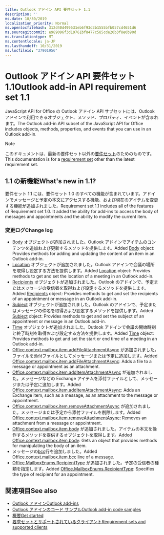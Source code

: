 ```yaml
---
title: Outlook アドイン API 要件セット 1.1
description: ''
ms.date: 10/30/2019
localization_priority: Normal
ms.openlocfilehash: 312d40d499531eb6f93d3b1555bfb057cd4651d6
ms.sourcegitcommit: e989096f3d19761bf8477c585cde20b3f8e0b90d
ms.translationtype: MT
ms.contentlocale: ja-JP
ms.lasthandoff: 10/31/2019
ms.locfileid: "37901956"
---
```

# <a name="outlook-add-in-api-requirement-set-11"></a><span data-ttu-id="dc45e-102">Outlook アドイン API 要件セット 1.1</span><span class="sxs-lookup"><span data-stu-id="dc45e-102">Outlook add-in API requirement set 1.1</span></span>

<span data-ttu-id="dc45e-103">JavaScript API for Office の Outlook アドイン API サブセットには、Outlook アドインで利用できるオブジェクト、メソッド、プロパティ、イベントが含まれます。</span><span class="sxs-lookup"><span data-stu-id="dc45e-103">The Outlook add-in API subset of the JavaScript API for Office includes objects, methods, properties, and events that you can use in an Outlook add-in.</span></span>

> [!NOTE]
> <span data-ttu-id="dc45e-104">このドキュメントは、最新の要件セット以外の[要件セット](/office/dev/add-ins/reference/requirement-sets/outlook-api-requirement-sets)のためのものです。</span><span class="sxs-lookup"><span data-stu-id="dc45e-104">This documentation is for a [requirement set](/office/dev/add-ins/reference/requirement-sets/outlook-api-requirement-sets) other than the latest requirement set.</span></span> 

## <a name="whats-new-in-11"></a><span data-ttu-id="dc45e-105">1.1 の新機能</span><span class="sxs-lookup"><span data-stu-id="dc45e-105">What's new in 1.1?</span></span>

<span data-ttu-id="dc45e-p101">要件セット 1.1 には、要件セット 1.0 のすべての機能が含まれています。アドインでメッセージと予定の本文にアクセスする機能、および現在のアイテムを変更する機能が追加されました。</span><span class="sxs-lookup"><span data-stu-id="dc45e-p101">Requirement set 1.1 includes all of the features of Requirement set 1.0. It added the ability for add-ins to access the body of messages and appointments and the ability to modify the current item.</span></span>

### <a name="change-log"></a><span data-ttu-id="dc45e-108">変更ログ</span><span class="sxs-lookup"><span data-stu-id="dc45e-108">Change log</span></span>

- <span data-ttu-id="dc45e-109">[Body](/javascript/api/outlook/office.body?view=outlook-js-1.1) オブジェクトが追加されました。Outlook アドインでアイテムのコンテンツを追加および更新するメソッドを提供します。</span><span class="sxs-lookup"><span data-stu-id="dc45e-109">Added [Body](/javascript/api/outlook/office.body?view=outlook-js-1.1) object: Provides methods for adding and updating the content of an item in an Outlook add-in.</span></span>
- <span data-ttu-id="dc45e-110">[Location](/javascript/api/outlook/office.location?view=outlook-js-1.1) オブジェクトが追加されました。Outlook アドインで会議の場所を取得し設定する方法を提供します。</span><span class="sxs-lookup"><span data-stu-id="dc45e-110">Added [Location](/javascript/api/outlook/office.location?view=outlook-js-1.1) object: Provides methods to get and set the location of a meeting in an Outlook add-in.</span></span>
- <span data-ttu-id="dc45e-111">[Recipients](/javascript/api/outlook/office.recipients?view=outlook-js-1.1) オブジェクトが追加されました。Outlook のアドインで、予定またはメッセージの受信者を取得および設定するメソッドを提供します。</span><span class="sxs-lookup"><span data-stu-id="dc45e-111">Added [Recipients](/javascript/api/outlook/office.recipients?view=outlook-js-1.1) object: Provides methods to get and set the recipients of an appointment or message in an Outlook add-in.</span></span>
- <span data-ttu-id="dc45e-112">[Subject](/javascript/api/outlook/office.subject?view=outlook-js-1.1) オブジェクトが追加されました。Outlook のアドインで、予定またはメッセージの件名を取得および設定するメソッドを提供します。</span><span class="sxs-lookup"><span data-stu-id="dc45e-112">Added [Subject](/javascript/api/outlook/office.subject?view=outlook-js-1.1) object: Provides methods to get and set the subject of an appointment or message in an Outlook add-in.</span></span>
- <span data-ttu-id="dc45e-113">[Time](/javascript/api/outlook/office.time?view=outlook-js-1.1) オブジェクトが追加されました。Outlook アドインで会議の開始時刻と終了時刻を取得および設定する方法を提供します。</span><span class="sxs-lookup"><span data-stu-id="dc45e-113">Added [Time](/javascript/api/outlook/office.time?view=outlook-js-1.1) object: Provides methods to get and set the start or end time of a meeting in an Outlook add-in.</span></span>
- <span data-ttu-id="dc45e-114">[Office.context.mailbox.item.addFileAttachmentAsync](office.context.mailbox.item.md#addfileattachmentasyncuri-attachmentname-options-callback) が追加されました。ファイルを添付ファイルとしてメッセージまたは予定に追加します。</span><span class="sxs-lookup"><span data-stu-id="dc45e-114">Added [Office.context.mailbox.item.addFileAttachmentAsync](office.context.mailbox.item.md#addfileattachmentasyncuri-attachmentname-options-callback): Adds a file to a message or appointment as an attachment.</span></span>
- <span data-ttu-id="dc45e-115">[Office.context.mailbox.item.addItemAttachmentAsync](office.context.mailbox.item.md#additemattachmentasyncitemid-attachmentname-options-callback) が追加されました。メッセージなどの Exchange アイテムを添付ファイルとして、メッセージまたは予定に追加します。</span><span class="sxs-lookup"><span data-stu-id="dc45e-115">Added [Office.context.mailbox.item.addItemAttachmentAsync](office.context.mailbox.item.md#additemattachmentasyncitemid-attachmentname-options-callback): Adds an Exchange item, such as a message, as an attachment to the message or appointment.</span></span>
- <span data-ttu-id="dc45e-116">[Office.context.mailbox.item.removeAttachmentAsync](office.context.mailbox.item.md#removeattachmentasyncattachmentid-options-callback) が追加されました。メッセージまたは予定から添付ファイルを削除します。</span><span class="sxs-lookup"><span data-stu-id="dc45e-116">Added [Office.context.mailbox.item.removeAttachmentAsync](office.context.mailbox.item.md#removeattachmentasyncattachmentid-options-callback): Removes an attachment from a message or appointment.</span></span>
- <span data-ttu-id="dc45e-117">[Office.context.mailbox.item.body](office.context.mailbox.item.md#body-body) が追加されました。アイテムの本文を操作するメソッドを提供するオブジェクトを取得します。</span><span class="sxs-lookup"><span data-stu-id="dc45e-117">Added [Office.context.mailbox.item.body](office.context.mailbox.item.md#body-body): Gets an object that provides methods for manipulating the body of an item.</span></span>
- <span data-ttu-id="dc45e-118">メッセージの[bcc](office.context.mailbox.item.md#bcc-recipients)行を追加しました。</span><span class="sxs-lookup"><span data-stu-id="dc45e-118">Added [Office.context.mailbox.item.bcc](office.context.mailbox.item.md#bcc-recipients) line of a message.</span></span>
- <span data-ttu-id="dc45e-119">[Office.MailboxEnums.RecipientType](/javascript/api/outlook/office.mailboxenums.recipienttype?view=outlook-js-1.1) が追加されました。予定の受信者の種類を指定します。</span><span class="sxs-lookup"><span data-stu-id="dc45e-119">Added [Office.MailboxEnums.RecipientType](/javascript/api/outlook/office.mailboxenums.recipienttype?view=outlook-js-1.1): Specifies the type of recipient for an appointment.</span></span>

## <a name="see-also"></a><span data-ttu-id="dc45e-120">関連項目</span><span class="sxs-lookup"><span data-stu-id="dc45e-120">See also</span></span>

- [<span data-ttu-id="dc45e-121">Outlook アドイン</span><span class="sxs-lookup"><span data-stu-id="dc45e-121">Outlook add-ins</span></span>](/outlook/add-ins/)
- [<span data-ttu-id="dc45e-122">Outlook アドインのコード サンプル</span><span class="sxs-lookup"><span data-stu-id="dc45e-122">Outlook add-in code samples</span></span>](https://developer.microsoft.com/outlook/gallery/?filterBy=Outlook,Samples,Add-ins)
- [<span data-ttu-id="dc45e-123">概要</span><span class="sxs-lookup"><span data-stu-id="dc45e-123">Get started</span></span>](/outlook/add-ins/quick-start)
- [<span data-ttu-id="dc45e-124">要求セットとサポートされているクライアント</span><span class="sxs-lookup"><span data-stu-id="dc45e-124">Requirement sets and supported clients</span></span>](../../requirement-sets/outlook-api-requirement-sets.md)
